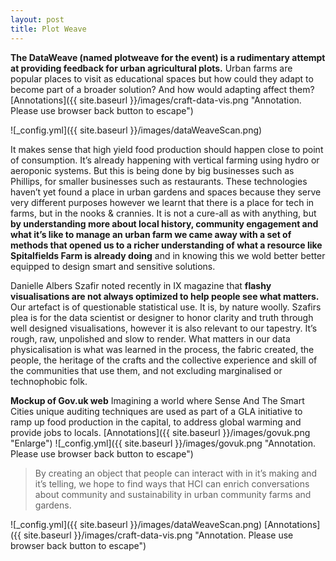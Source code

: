 ```yaml
---
layout: post
title: Plot Weave
---
```


**The DataWeave (named plotweave for the event) is a rudimentary attempt at providing feedback for urban agricultural plots.** Urban farms are popular places to visit as educational spaces but how could they adapt to become part of a broader solution? And how would adapting affect them? [Annotations]({{ site.baseurl }}/images/craft-data-vis.png "Annotation. Please use browser back button to escape")

![_config.yml]({{ site.baseurl }}/images/dataWeaveScan.png) 
 
It makes sense that high yield food production should happen close to point of consumption. It’s already happening with vertical farming using hydro or aeroponic systems. But this is being done by big businesses such as Phillips, for smaller businesses such as restaurants. These technologies haven’t yet found a place in urban gardens and spaces because they serve very different purposes however we learnt that there is a place for tech in farms, but in the nooks & crannies. It is not a cure-all as with anything, but **by understanding more about local history, community engagement and what it’s like to manage an urban farm we came away with a set of methods that opened us to a richer understanding of what a resource like Spitalfields Farm is already doing** and in knowing this we wold better better equipped to design smart and sensitive solutions. 

Danielle Albers Szafir noted recently in IX magazine that **flashy visualisations are not always optimized to help people see what matters.** Our artefact is of questionable statistical use. It is, by nature woolly. Szafirs plea is for the data scientist or designer to honor clarity and truth through well designed visualisations, however it is also relevant to our tapestry. It’s rough, raw, unpolished and slow to render. What matters in our data physicalisation is what was learned in the process, the fabric created, the people, the heritage of the crafts and the collective experience and skill of the communities that use them, and not excluding marginalised or technophobic folk.

**Mockup of Gov.uk web** Imagining a world where Sense And The Smart Cities unique auditing techniques are used as part of a GLA initiative to ramp up food production in the capital, to address global warming and provide jobs to locals. [Annotations]({{ site.baseurl }}/images/govuk.png "Enlarge")
 ![_config.yml]({{ site.baseurl }}/images/govuk.png "Annotation. Please use browser back button to escape")

> By creating an object that people can interact with in it’s making and it’s telling, we hope to find ways that HCI can enrich conversations about community and sustainability in urban community farms and gardens. 

 ![_config.yml]({{ site.baseurl }}/images/dataWeaveScan.png) 
 [Annotations]({{ site.baseurl }}/images/craft-data-vis.png "Annotation. Please use browser back button to escape")


